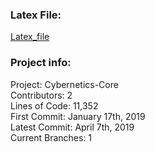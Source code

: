 ### Latex File:
[Latex_file](documents/OSS_Lab_3.pdf)
### Project info:
Project: Cybernetics-Core\
Contributors: 2\
Lines of Code: 11,352\
First Commit: January 17th, 2019\
Latest Commit: April 7th, 2019\
Current Branches: 1
